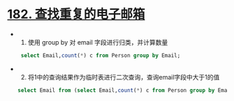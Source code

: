 # [182. 查找重复的电子邮箱](https://leetcode-cn.com/problems/duplicate-emails/)

- 1. 使用 group by 对 email 字段进行归类，并计算数量
    ```sql
     select Email,count(*) c from Person group by Email;
    ```
- 2. 将1中的查询结果作为临时表进行二次查询，查询email字段中大于1的值
    ```sql
    select Email from (select Email,count(*) c from Person group by Email) as t where c > 1;
    ```